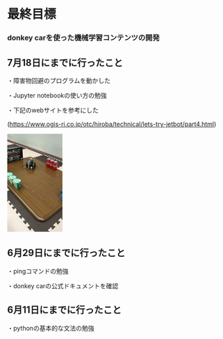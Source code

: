 # 最終目標
### donkey carを使った機械学習コンテンツの開発

## 7月18日にまでに行ったこと
・障害物回避のプログラムを動かした

・Jupyter notebookの使い方の勉強

・下記のwebサイトを参考にした

(https://www.ogis-ri.co.jp/otc/hiroba/technical/lets-try-jetbot/part4.html)

![demo](firstdemo.gif)

## 6月29日にまでに行ったこと
・pingコマンドの勉強

・donkey carの公式ドキュメントを確認
## 6月11日にまでに行ったこと
・pythonの基本的な文法の勉強

